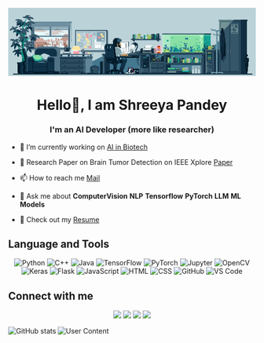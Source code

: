 ![Alt Text](./3.1.gif)

<h1 align="center">Hello👋, I am Shreeya Pandey</h1>

<h3 align="center">I'm an AI Developer (more like researcher)</h3>

- 🔭 I’m currently working on [AI in Biotech](https://github.com/therealsheero/BioMedGPT)


- 📃 Research Paper on Brain Tumor Detection on IEEE Xplore [Paper](https://ieeexplore.ieee.org/document/10991161)



- 📫 How to reach me [Mail](mailto:shreeya2005pandey@gmail.com)



- 💬 Ask me about **ComputerVision** **NLP** **Tensorflow** **PyTorch** **LLM** **ML Models**



- 📃 Check out my [Resume](https://drive.google.com/file/d/1hQEKiAsRZQdbTqrkI2mLUbSKyKLmeBz7/view?usp=sharing)




## Language and Tools

<p align="center">
  <!-- Core Languages -->
  <img src="https://cdn.jsdelivr.net/gh/devicons/devicon/icons/python/python-original.svg" height="40" alt="Python" />
  <img src="https://cdn.jsdelivr.net/gh/devicons/devicon/icons/cplusplus/cplusplus-original.svg" height="40" alt="C++" />
  <img src="https://cdn.jsdelivr.net/gh/devicons/devicon/icons/java/java-original.svg" height="40" alt="Java" />
  
  <!-- ML & DL Tools -->
  <img src="https://cdn.jsdelivr.net/gh/devicons/devicon/icons/tensorflow/tensorflow-original.svg" height="40" alt="TensorFlow" />
  <img src="https://cdn.jsdelivr.net/gh/devicons/devicon/icons/pytorch/pytorch-original.svg" height="40" alt="PyTorch" />
  <img src="https://cdn.jsdelivr.net/gh/devicons/devicon/icons/jupyter/jupyter-original.svg" height="40" alt="Jupyter" />
  <img src="https://cdn.jsdelivr.net/gh/devicons/devicon/icons/opencv/opencv-original.svg" height="40" alt="OpenCV" />
  <img src="https://cdn.jsdelivr.net/gh/devicons/devicon/icons/keras/keras-original.svg" height="40" alt="Keras" />
  
  <!-- Web Frameworks -->
  <img src="https://cdn.jsdelivr.net/gh/devicons/devicon/icons/flask/flask-original.svg" height="40" alt="Flask" />
  <img src="https://cdn.jsdelivr.net/gh/devicons/devicon/icons/javascript/javascript-original.svg" height="40" alt="JavaScript"/>
  <img src="https://cdn.jsdelivr.net/gh/devicons/devicon/icons/html5/html5-original.svg" height="40" alt="HTML"/>
  <img src="https://cdn.jsdelivr.net/gh/devicons/devicon/icons/css3/css3-original.svg" height="40" alt="CSS"/>
  <img src="https://cdn.jsdelivr.net/gh/devicons/devicon/icons/github/github-original.svg" height="40" alt="GitHub"/>
  <img src="https://cdn.jsdelivr.net/gh/devicons/devicon/icons/vscode/vscode-original.svg" height="40" alt="VS Code"/>
</p>

## Connect with me

<p align="center">
  <a href="mailto:shreeya2005pandey@gmail.com"><img src="https://img.shields.io/badge/Gmail-D14836?style=for-the-badge&logo=gmail&logoColor=white" /></a>
  <a href="https://www.linkedin.com/in/therealsheero/"><img src="https://img.shields.io/badge/LinkedIn-0077B5?style=for-the-badge&logo=linkedin&logoColor=white" /></a>
  <a href="https://www.instagram.com/therealsheero/"><img src="https://img.shields.io/badge/Instagram-E4405F?style=for-the-badge&logo=instagram&logoColor=white" /></a>
  <a href="https://leetcode.com/therealsheero"><img src="https://img.shields.io/badge/LeetCode-FFA116?style=for-the-badge&logo=leetcode&logoColor=white" /></a>
</p>


![GitHub stats](https://github-readme-stats.vercel.app/api?username=therealsheero&show_icons=true&locale=en&theme=alduin&cache_seconds=60)
![User Content](https://github-readme-stats.vercel.app/api/top-langs/?username=therealsheero&layout=compact&theme=alduin)


